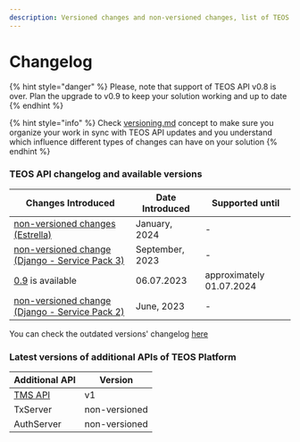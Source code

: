 ```yaml
---
description: Versioned changes and non-versioned changes, list of TEOS API versions
---
```


# Changelog

{% hint style="danger" %}
Please, note that support of TEOS API v0.8 is over. Plan the upgrade to v0.9 to keep your solution working and up to date
{% endhint %}

{% hint style="info" %}
Check [versioning.md](../using-the-teos-api/versioning.md "mention") concept to make sure you organize your work in sync with TEOS API updates and you understand which influence different types of changes can have on your solution
{% endhint %}

### TEOS API changelog and available versions <a href="#available-graph-api-versions" id="available-graph-api-versions"></a>

| Changes Introduced                                                                        | Date Introduced | Supported until          |
| ----------------------------------------------------------------------------------------- | --------------- | ------------------------ |
| [non-versioned changes (Estrella)](non-versioned-changes.md#december-2023)                | January, 2024   | -                        |
| [non-versioned change (Django - Service Pack 3)](non-versioned-changes.md#september-2023) | September, 2023 | -                        |
| [0.9](v0.9.md) is available                                                               | 06.07.2023      | approximately 01.07.2024 |
| [non-versioned change (Django - Service Pack 2)](non-versioned-changes.md#june-2023)      | June, 2023      | -                        |

You can check the outdated versions' changelog [here](v0.3.md)

### Latest versions of additional APIs of TEOS Platform

| Additional API                                                      | Version       |
| ------------------------------------------------------------------- | ------------- |
| [TMS API](../using-additional-apis-of-teos-platform/using-tms-api/) | v1            |
| TxServer                                                            | non-versioned |
| AuthServer                                                          | non-versioned |
